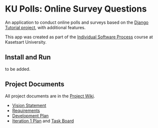 # KU Polls: Online Survey Questions 

An application to conduct online polls and surveys based
on the [Django Tutorial project][django-tutorial], with
additional features.

This app was created as part of the [Individual Software Process](
https://cpske.github.io/ISP) course at Kasetsart University.

## Install and Run

to be added.

## Project Documents

All project documents are in the [Project Wiki](../../wiki/Home).

- [Vision Statement](../../wiki/Vision%20Statement)
- [Requirements](../../wiki/Requirements)
- [Development Plan](../../wiki/Development%20Plan)
- [Iteration 1 Plan](https://github.com/Unikorn996/ku-polls/wiki/Iteration-1-Plan) and [Task Board](https://github.com/users/Unikorn996/projects/2)

[django-tutorial]: TODO-write-the-django-tutorial-URL-here
